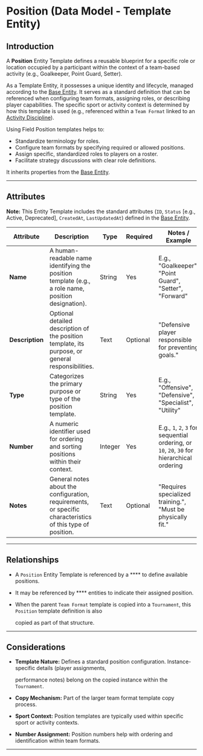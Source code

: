 # **Position** (Data Model - Template Entity)

## **Introduction**

A **Position** Entity Template defines a reusable blueprint for a specific role or location occupied by a participant
within the context of a team-based activity (e.g., Goalkeeper, Point Guard, Setter).

As a Template Entity, it possesses a unique identity and lifecycle, managed according to the
[Base Entity](../../../foundation/base_entity.md). It serves as a standard
definition that can be referenced when configuring team formats, assigning roles, or describing player capabilities. The
specific sport or activity context is determined by how this template is used (e.g., referenced within a `Team Format`
linked to an [Activity Discipline](../../../../discipline/discipline.md)).

Using Field Position templates helps to:

- Standardize terminology for roles.
- Configure team formats by specifying required or allowed positions.
- Assign specific, standardized roles to players on a roster.
- Facilitate strategy discussions with clear role definitions.

It inherits properties from the [Base Entity](../../../foundation/base_entity.md).

---

## **Attributes**

**Note:** This Entity Template includes the standard attributes (`ID`, `Status` [e.g., Active, Deprecated], `CreatedAt`,
`LastUpdatedAt`) defined in the [Base Entity](../../../foundation/base_entity.md).

| Attribute       | Description                                                                                                | Type    | Required | Notes / Example                                                                            |
| --------------- | ---------------------------------------------------------------------------------------------------------- | ------- | -------- | ------------------------------------------------------------------------------------------ |
| **Name**        | A human-readable name identifying the position template (e.g., a role name, position designation).         | String  | Yes      | E.g., "Goalkeeper", "Point Guard", "Setter", "Forward"                                     |
| **Description** | Optional detailed description of the position template, its purpose, or general responsibilities.          | Text    | Optional | "Defensive player responsible for preventing goals."                                       |
| **Type**        | Categorizes the primary purpose or type of the position template.                                          | String  | Yes      | E.g., "Offensive", "Defensive", "Specialist", "Utility"                                    |
| **Number**      | A numeric identifier used for ordering and sorting positions within their context.                         | Integer | Yes      | E.g., `1`, `2`, `3` for sequential ordering, or `10`, `20`, `30` for hierarchical ordering |
| **Notes**       | General notes about the configuration, requirements, or specific characteristics of this type of position. | Text    | Optional | "Requires specialized training.", "Must be physically fit."                                |

---

## **Relationships**

- A `Position` Entity Template is referenced by a \*\*\*\* to define available positions.
- It may be referenced by \*\*\*\* entities to indicate their assigned position.
- When the parent `Team Format` template is copied into a `Tournament`, this `Position` template definition is also

  copied as part of that structure.

---

## **Considerations**

- **Template Nature:** Defines a standard position configuration. Instance-specific details (player assignments,

  performance notes) belong on the copied instance within the `Tournament`.

- **Copy Mechanism:** Part of the larger team format template copy process.
- **Sport Context:** Position templates are typically used within specific sport or activity contexts.
- **Number Assignment:** Position numbers help with ordering and identification within team formats.

---
